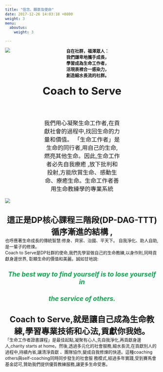 ```yaml
---
title: "信念、願景及使命"
date: 2017-12-26 14:03:18 +0800
weight: 3
menu:
  aboutus:
    weight: 3

---
```

<div class="vision-container">
    <div class="background columns">
        <div class="is-offset-4 column is-narrow">
            <img class="logo" src="/img/title.png">
        </div>
        <div class="slogan column is-narrow">
            <b>自在社群，福澤眾人：</b><br>
            <b>我們謙卑地攜手成長，</b><br>
            <b>學習成為生命工作者，</b><br>
            <b>活現表裡合一感染力，</b><br>
            <b>創造細水長流的社群。</b>
        </div>
    </div>
</div>
<h3 style="font-size:26pt;text-align:center; margin-top: 20px;"> Coach to Serve </h2>
    <br>
    <div style="width:50%;text-align:center;margin:0 25%;font-size:14pt">
        <p>我們用心凝聚生命工作者,在貢獻社會的過程中,找回生命的力量和價值。 「生命工作者」是生命的同行者,用自己的生命,燃亮其他生命。因此,生命工作者必先自我療癒 ,放下批判和投射,方能欣賞生命、感動生命、療癒生命。生命工作者善用生命教練學的專業系統</p>
    </div>
    <div>
        <img src="/img/content.png">
    </div>
    <br>
    <br>
    <div class="container" style="text-align:center;">
        <b style="font-size:20pt;">這正是DP核心課程三階段(DP-DAG-TTT) 循序漸進的結構 ,</b>
        <p style="margin: 0 auto; text-align: left; display: inline-block;">也呼應著生命成長的傳統智慧:修身、齊家、治國、平天下。
        自我淨化、助人自助,是一輩子的修煉。
        <br>
        Coach to Serve是DP社群的使命,我們先學習做自己的生命教練,以身作則,同時貢獻身邊世界,
        彰顯生命的價值和美麗。誠如甘地說:</p>
        <br>
        <h2>
            <i style="color:#0CA64E">The best way to find yourself is to lose yourself in</i>
        </h2>
        <h2>
            <i style="color:#0CA64E">the service of others.</i>
        </h2>
        <br>
        <b style="font-size:20pt;">Coach to Serve,就是讓自己成為生命教練,學習專業技術和心法,貢獻你我她。</b>
        <p style="margin: 0 auto; text-align: left; display: inline-block;">「生命工作者證書課程」是最佳起點,凝聚有心人,先自我淨化,再貢獻身邊人,charity starts at home。然後,透過多元化的社會服務,細水長流,在貢獻別人的過程中,持續內省,讓清淨貢獻 、團隊協作,變成自我修煉的快道。這種coaching others與self-coaching同時同步發生的社會服 務模式,經過多年實踐,受到賽馬會基金認可,贊助我們提供優質教練服務,讓更多生命受惠。</p>
        <br>
        <br>
    </div>

